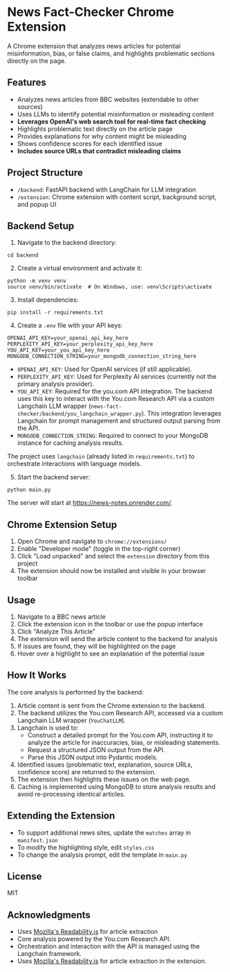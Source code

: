 # News Fact-Checker Chrome Extension

A Chrome extension that analyzes news articles for potential misinformation, bias, or false claims, and highlights problematic sections directly on the page.

## Features

- Analyzes news articles from BBC websites (extendable to other sources)
- Uses LLMs to identify potential misinformation or misleading content
- **Leverages OpenAI's web search tool for real-time fact checking**
- Highlights problematic text directly on the article page
- Provides explanations for why content might be misleading
- Shows confidence scores for each identified issue
- **Includes source URLs that contradict misleading claims**

## Project Structure

- `/backend`: FastAPI backend with LangChain for LLM integration
- `/extension`: Chrome extension with content script, background script, and popup UI

## Backend Setup

1. Navigate to the backend directory:
```
cd backend
```

2. Create a virtual environment and activate it:
```
python -m venv venv
source venv/bin/activate  # On Windows, use: venv\Scripts\activate
```

3. Install dependencies:
```
pip install -r requirements.txt
```

4. Create a `.env` file with your API keys:
```
OPENAI_API_KEY=your_openai_api_key_here
PERPLEXITY_API_KEY=your_perplexity_api_key_here
YOU_API_KEY=your_you_api_key_here
MONGODB_CONNECTION_STRING=your_mongodb_connection_string_here
```
   - `OPENAI_API_KEY`: Used for OpenAI services (if still applicable).
   - `PERPLEXITY_API_KEY`: Used for Perplexity AI services (currently not the primary analysis provider).
   - `YOU_API_KEY`: Required for the you.com API integration. The backend uses this key to interact with the You.com Research API via a custom Langchain LLM wrapper (`news-fact-checker/backend/you_langchain_wrapper.py`). This integration leverages Langchain for prompt management and structured output parsing from the API.
   - `MONGODB_CONNECTION_STRING`: Required to connect to your MongoDB instance for caching analysis results.

   The project uses `langchain` (already listed in `requirements.txt`) to orchestrate interactions with language models.

5. Start the backend server:
```
python main.py
```

The server will start at https://news-notes.onrender.com/.

## Chrome Extension Setup

1. Open Chrome and navigate to `chrome://extensions/`
2. Enable "Developer mode" (toggle in the top-right corner)
3. Click "Load unpacked" and select the `extension` directory from this project
4. The extension should now be installed and visible in your browser toolbar

## Usage

1. Navigate to a BBC news article
2. Click the extension icon in the toolbar or use the popup interface
3. Click "Analyze This Article"
4. The extension will send the article content to the backend for analysis
5. If issues are found, they will be highlighted on the page
6. Hover over a highlight to see an explanation of the potential issue

## How It Works

The core analysis is performed by the backend:
1. Article content is sent from the Chrome extension to the backend.
2. The backend utilizes the You.com Research API, accessed via a custom Langchain LLM wrapper (`YouChatLLM`).
3. Langchain is used to:
    - Construct a detailed prompt for the You.com API, instructing it to analyze the article for inaccuracies, bias, or misleading statements.
    - Request a structured JSON output from the API.
    - Parse this JSON output into Pydantic models.
4. Identified issues (problematic text, explanation, source URLs, confidence score) are returned to the extension.
5. The extension then highlights these issues on the web page.
6. Caching is implemented using MongoDB to store analysis results and avoid re-processing identical articles.

## Extending the Extension

- To support additional news sites, update the `matches` array in `manifest.json`
- To modify the highlighting style, edit `styles.css`
- To change the analysis prompt, edit the template in `main.py`

## License

MIT

## Acknowledgments

- Uses [Mozilla's Readability.js](https://github.com/mozilla/readability) for article extraction
- Core analysis powered by the You.com Research API.
- Orchestration and interaction with the API is managed using the Langchain framework.
- Uses [Mozilla's Readability.js](https://github.com/mozilla/readability) for article extraction in the extension.